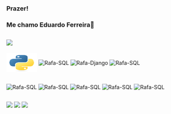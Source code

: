 ### Prazer! 
### Me chamo Eduardo Ferreira👋
##
<picture>
  <source
    srcset="https://github-readme-stats.vercel.app/api?username=EduardoFerreira22&show_icons=true&theme=transparent"
    media="(prefers-color-scheme: dark)"
  />
  <source
    srcset="https://github-readme-stats.vercel.app/api?username=EduardoFerreira22&show_icons=true&theme=transparent"
    media="(prefers-color-scheme: light), (prefers-color-scheme: no-preference)"
  />
  <img src="https://github-readme-stats.vercel.app/api?username=EduardoFerreira22&show_icons=true&theme=transparent" />
</picture>

<div style="display: inline_block"><br>
  <img align="center" alt="Rafa-Python" height="50" width="80" src="https://raw.githubusercontent.com/devicons/devicon/master/icons/python/python-original.svg">
  <img align="center" alt="Rafa-SQL" height="50" width="80" src="https://cdn.jsdelivr.net/gh/devicons/devicon@latest/icons/azuresqldatabase/azuresqldatabase-original.svg" />
  <img align="center" alt="Rafa-Django" height="50" width="80" src="https://cdn.jsdelivr.net/gh/devicons/devicon@latest/icons/django/django-plain-wordmark.svg" />

<img align="center" alt="Rafa-SQL" height="50" width="80" src="https://cdn.jsdelivr.net/gh/devicons/devicon@latest/icons/git/git-plain-wordmark.svg" />
             
</div>

##
<div>
  <img align="center" alt="Rafa-SQL" height="20" width="100" src="https://img.shields.io/badge/Windows-0078D6?style=for-the-badge&logo=windows&logoColor=white" /> 
  <img align="center" alt="Rafa-SQL" height="20" width="100" src="https://img.shields.io/badge/Windows-ACER_Nitro_5-0078D6?style=for-the-badge&logo=windows&logoColor=white" /> 
  <img align="center" alt="Rafa-SQL" height="20" width="70" src="https://img.shields.io/badge/MySQL-005C84?style=for-the-badge&logo=mysql&logoColor=white" /> 
  <img align="center" alt="Rafa-SQL" height="20" width="70" src="https://img.shields.io/badge/PostgreSQL-316192?style=for-the-badge&logo=postgresql&logoColor=white" />
  <img align="center" alt="Rafa-SQL" height="20" width="70" src="https://img.shields.io/badge/SQLite-07405E?style=for-the-badge&logo=sqlite&logoColor=white" />
</div>  
  
  ##
<div> 
    <a href="https://www.linkedin.com/in/eduardoferreira11914a6/" target="_blank"><img src="https://img.shields.io/badge/-LinkedIn-%230077B5?style=for-the-badge&logo=linkedin&logoColor=white" target="_blank"></a> 
  <a href="https://www.instagram.com/eduardo_ferreira_22" target="_blank"><img src="https://img.shields.io/badge/-Instagram-%23E4405F?style=for-the-badge&logo=instagram&logoColor=white" target="_blank"></a>
  <a href = "mailto:eduardoferreira_of@outlook.com"><img src="https://img.shields.io/badge/-Gmail-%23333?style=for-the-badge&logo=gmail&logoColor=white" target="_blank"></a>
</div>

